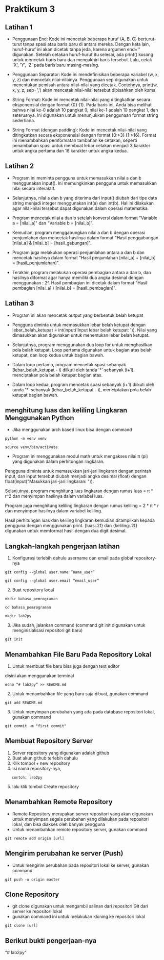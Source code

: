 # Praktikum 3

## Latihan 1

- Penggunaan End:
  Kode ini mencetak beberapa huruf (A, B, C) berturut-turut tanpa spasi atau baris baru di antara mereka. Dengan kata lain, huruf-huruf ini akan dicetak tanpa jeda, karena argumen end='' digunakan. Setelah cetakan huruf-huruf itu selesai, ada print() kosong untuk mencetak baris baru dan mengakhiri baris tersebut. Lalu, cetak 'X', 'Y', 'Z' pada baris baru masing-masing.

- Penggunaan Separator: Kode ini mendefinisikan beberapa variabel (w, x, y, z) dan mencetak nilai-nilainya. Penggunaan sep digunakan untuk menentukan pemisah antara nilai-nilai yang dicetak. Contohnya, print(w, x, y, z, sep=',') akan mencetak nilai-nilai tersebut dipisahkan oleh koma.

- String Format: Kode ini mencetak nilai-nilai yang ditingkatkan secara eksponensial dengan format {0} {1}. Pada baris ini, Anda bisa melihat bahwa nilai ke-0 adalah 10 pangkat 0, nilai ke-1 adalah 10 pangkat 1, dan seterusnya. Ini digunakan untuk menunjukkan penggunaan format string sederhana.

- String Format (dengan padding): Kode ini mencetak nilai-nilai yang ditingkatkan secara eksponensial dengan format {0:>3} {1:>16}. Format ini menambahkan pemformatan tambahan ke cetakan, seperti penambahan spasi untuk membuat lebar cetakan menjadi 3 karakter untuk angka pertama dan 16 karakter untuk angka kedua.

## Latihan 2

- Program ini meminta pengguna untuk memasukkan nilai a dan b menggunakan input(). Ini memungkinkan pengguna untuk memasukkan nilai secara interaktif.

- Selanjutnya, nilai a dan b yang diterima dari input() diubah dari tipe data string menjadi integer menggunakan int(a) dan int(b). Hal ini dilakukan agar nilai-nilai tersebut dapat digunakan dalam operasi matematika.

- Program mencetak nilai a dan b setelah konversi dalam format "Variable a = [nilai_a]" dan "Variable b = [nilai_b]".

- Kemudian, program menggabungkan nilai a dan b dengan operasi penjumlahan dan mencetak hasilnya dalam format "Hasil penggabungan [nilai_a] & [nilai_b] = [hasil_gabungan]".

- Program juga melakukan operasi penjumlahan antara a dan b dan mencetak hasilnya dalam format "Hasil penjumlahan [nilai_a] + [nilai_b] = [hasil_penjumlahan]".

- Terakhir, program melakukan operasi pembagian antara a dan b, dan hasilnya diformat agar hanya memiliki dua angka desimal dengan menggunakan :.2f. Hasil pembagian ini dicetak dalam format "Hasil pembagian [nilai_a] / [nilai_b] = [hasil_pembagian]".

## Latihan 3

- Program ini akan mencetak output yang berbentuk belah ketupat

- Pengguna diminta untuk memasukkan lebar belah ketupat dengan lebar_belah_ketupat = int(input('Input lebar belah ketupat: ')). Nilai yang dimasukkan akan digunakan untuk menentukan lebar belah ketupat.

- Selanjutnya, program menggunakan dua loop for untuk menghasilkan pola belah ketupat. Loop pertama digunakan untuk bagian atas belah ketupat, dan loop kedua untuk bagian bawah.

- Dalam loop pertama, program mencetak spasi sebanyak (lebar_belah_ketupat - i) diikuti oleh tanda '\*' sebanyak (i+1), menciptakan pola belah ketupat bagian atas.

- Dalam loop kedua, program mencetak spasi sebanyak (i+1) diikuti oleh tanda '\*' sebanyak (lebar_belah_ketupat - i), menciptakan pola belah ketupat bagian bawah.

## menghitung luas dan keliling Lingkaran Menggunakan Python

- Jika menggunakan arch based linux bisa dengan command

```
python -m venv venv
```

```
source venv/bin/activate
```

- Program ini menggunakan modul math untuk mengakses nilai π (pi) yang digunakan dalam perhitungan lingkaran.

Pengguna diminta untuk memasukkan jari-jari lingkaran dengan perintah input, dan input tersebut diubah menjadi angka desimal (float) dengan float(input("Masukkan jari-jari lingkaran: ")).

Selanjutnya, program menghitung luas lingkaran dengan rumus luas = π * r^2 dan menyimpan hasilnya dalam variabel luas.

Program juga menghitung keliling lingkaran dengan rumus keliling = 2 * π * r dan menyimpan hasilnya dalam variabel keliling.

Hasil perhitungan luas dan keliling lingkaran kemudian ditampilkan kepada pengguna dengan menggunakan print. {luas:.2f} dan {keliling:.2f} digunakan untuk memformat hasil dengan dua digit desimal.

## Langkah-langkah pengerjaan latihan

1. Konfigurasi terlebih dahulu username dan email pada global repository-nya

```
git config --global user.name “nama_user”
```

```
git config --global user.email “email_user”
```

2. Buat repository local

```
mkdir bahasa_pemrograman
```

```
cd bahasa_pemrograman
```

```
mkdir lab2py
```

3. Jika sudah, jalankan command (command git init digunakan untuk menginisialisasi repositori git baru)

```
git init
```

## Menambahkan File Baru Pada Repository Lokal

1. Untuk membuat file baru bisa juga dengan text editor

disini akan menggunakan terminal

```
echo “# lab2py” >> README.md
```

2. Untuk menambahkan file yang baru saja dibuat, gunakan command

```
git add README.md
```

3. Untuk menyimpan perubahan yang ada pada database repositori
   lokal, gunakan command

```
git commit -m "first commit"
```

## Membuat Repository Server

1. Server repository yang digunakan adalah github
2. Buat akun github terlebih dahulu
3. Klik tombol + new repository
4. Isi nama repository-nya,

```
   contoh: lab2py
```

5. lalu klik tombol Create repository

## Menambahkan Remote Repository

- Remote Repository merupakan server repositori yang akan digunakan untuk menyimpan segala perubahan yang dilakukan pada repositori lokal, dan bisa diakses oleh banyak pengguna
- Untuk menambahkan remote repository server, gunakan command

```
git remote add origin [url]
```

## Mengirim perubahan ke server (Push)

- Untuk mengirim perubahan pada repositori lokal ke server, gunakan command

```
git push -u origin master
```

## Clone Repository

- git clone digunakan untuk mengambil salinan dari repositori Git dari server ke repositori lokal
- gunakan command ini untuk melakukan kloning ke repositori lokal

```
git clone [url]
```

## Berikut bukti pengerjaan-nya

“# lab2py”
